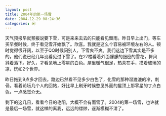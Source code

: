 ```yaml
---
layout: post
title: 2004年的第一场雪
date: 2004-12-29 08:24:36
categories: 闲
---
```

天气预报早就预报说要下雪，可是来来去去的只能看见飘雨。昨日早上出门，等车买早餐时候，终于看见雪开始飘了。欣喜。我就是这么个容易被环境左右的人。顿时觉得很开阔，以至于QQ时候问别人，下雪爽不爽。我们这边下雪其实是不多的，他们说已经几年没看见过下雪了。在27楼看着外面朦朦的细密的雪花，舞风斜着落下。好久，才看见地上零星的白色。屋里暖气很足，热茶在手，摸着玻璃的凉，恍如2个世界。

昨日拖到9点多才回去，路边已然看不见多少白色了，化雪的那种湿漉漉的冷，刺骨。看着论坛几个人的回帖，好比早上刷牙时候憋见外面的屋顶上那零星的丁点白色，一点感觉介无。

剩下的这几日，看看今日的艳阳，大概不会有雨雪了。2004的第一场雪，也许就是最后一场雪，就这样的离我，远远的缥缈，逐渐模糊不清了。
